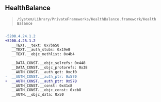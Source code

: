## HealthBalance

> `/System/Library/PrivateFrameworks/HealthBalance.framework/HealthBalance`

```diff

-5200.4.24.1.2
+5200.4.25.1.2
   __TEXT.__text: 0x7b650
   __TEXT.__auth_stubs: 0x19e0
   __TEXT.__objc_methlist: 0x4b4

   __DATA_CONST.__objc_selrefs: 0x448
   __DATA_CONST.__objc_protorefs: 0x38
   __AUTH_CONST.__auth_got: 0xcf0
-  __AUTH_CONST.__auth_ptr: 0x570
+  __AUTH_CONST.__auth_ptr: 0x578
   __AUTH_CONST.__const: 0x41c8
   __AUTH_CONST.__objc_const: 0xcb8
   __AUTH.__objc_data: 0x50

```
